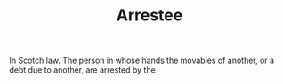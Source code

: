 ---
title: Arrestee
letter: A
permalink: "/definitions/arrestee.html"
body: In Scotch law. The person in whose hands the movables of another, or a debt
  due to another, are arrested by the
published_at: '2018-07-07'
layout: post
---